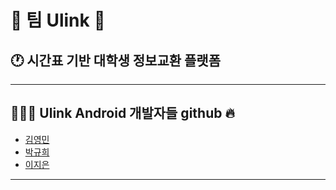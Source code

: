 # :purple_heart:  팀 Ulink :purple_heart:

## :clock1: 시간표 기반 대학생 정보교환 플랫폼
---
##  👨‍👨‍👧  Ulink Android 개발자들 github :fire:

- [김영민](https://github.com/kym1924)
- [박규희](https://github.com/gch0925)
- [이지은](https://github.com/leejieun1121)

---

